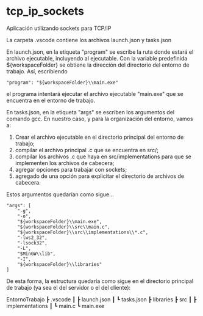 # tcp_ip_sockets
Aplicación utilizando sockets para TCP/IP

La carpeta .vscode contiene los archivos launch.json y tasks.json

En launch.json, en la etiqueta "program" se escribe la ruta donde estará el archivo ejecutable, incluyendo al ejecutable.
Con la variable predefinida ${workspaceFolder} se obtiene la dirección del directorio del entorno de trabajo. Así, escribiendo

    "program": "${workspaceFolder}\\main.exe"

el programa intentará ejecutar el archivo ejecutable "main.exe" que se encuentra en el entorno de trabajo.

En tasks.json, en la etiqueta "args" se escriben los argumentos del comando gcc. En nuestro caso, y para la organización del entorno, vamos a:

 1) Crear el archivo ejecutable en el directorio principal del entorno de trabajo;
 2) compilar el archivo principal .c que se encuentra en src/;
 3) compilar los archivos .c que haya en src/implementations para que se implementen los archivos de cabecera;
 4) agregar opciones para trabajar con sockets;
 5) agregado de una opción para explicitar el directorio de archivos de cabecera.

Estos argumentos quedarían como sigue...

    "args": [
        "-g",
        "-o",
        "${workspaceFolder}\\main.exe",
        "${workspaceFolder}\\src\\main.c",
        "${workspaceFolder}\\src\\implementations\\*.c",
        "-lws2_32",
        "-lsock32",
        "-L",
        "$MinGW\\lib",
        "-I",
        "${workspaceFolder}\\libraries"
    ]

De esta forma, la estructura quedaría como sigue en el directorio principal de trabajo (ya sea el del servidor o el del cliente):

EntornoTrabajo
 ┣ .vscode
 ┃ ┣ launch.json
 ┃ ┗ tasks.json
 ┣ libraries
 ┣ src
 ┃ ┣ implementations
 ┃ ┗ main.c
 ┗ main.exe